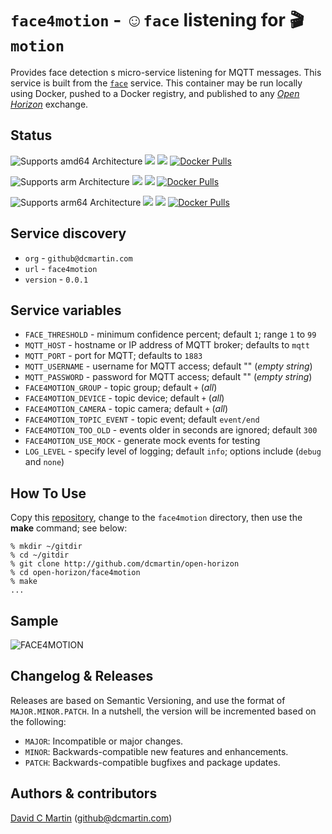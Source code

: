 # `face4motion` - &#9786;`face` listening for &#127916;`motion`

Provides face detection s micro-service listening for MQTT messages.  This service is built from the [`face`](../face/README.md) service.  This container may be run locally using Docker, pushed to a Docker registry, and published to any [_Open Horizon_][open-horizon] exchange.

## Status

![Supports amd64 Architecture][amd64-shield]
[![](https://images.microbadger.com/badges/image/dcmartin/amd64_face4motion.svg)](https://microbadger.com/images/dcmartin/amd64_face4motion "Get your own image badge on microbadger.com")
[![](https://images.microbadger.com/badges/version/dcmartin/amd64_face4motion.svg)](https://microbadger.com/images/dcmartin/amd64_face4motion "Get your own version badge on microbadger.com")
[![Docker Pulls][pulls-amd64]][docker-amd64]

[docker-amd64]: https://hub.docker.com/r/dcmartin/amd64_face4motion
[pulls-amd64]: https://img.shields.io/docker/pulls/dcmartin/amd64_face4motion.svg

![Supports arm Architecture][arm-shield]
[![](https://images.microbadger.com/badges/image/dcmartin/arm_face4motion.svg)](https://microbadger.com/images/dcmartin/arm_face4motion "Get your own image badge on microbadger.com")
[![](https://images.microbadger.com/badges/version/dcmartin/arm_face4motion.svg)](https://microbadger.com/images/dcmartin/arm_face4motion "Get your own version badge on microbadger.com")
[![Docker Pulls][pulls-arm]][docker-arm]

[docker-arm]: https://hub.docker.com/r/dcmartin/arm_face4motion
[pulls-arm]: https://img.shields.io/docker/pulls/dcmartin/arm_face4motion.svg

![Supports arm64 Architecture][arm64-shield]
[![](https://images.microbadger.com/badges/image/dcmartin/arm64_face4motion.svg)](https://microbadger.com/images/dcmartin/arm64_face4motion "Get your own image badge on microbadger.com")
[![](https://images.microbadger.com/badges/version/dcmartin/arm64_face4motion.svg)](https://microbadger.com/images/dcmartin/arm64_face4motion "Get your own version badge on microbadger.com")
[![Docker Pulls][pulls-arm64]][docker-arm64]

[docker-arm64]: https://hub.docker.com/r/dcmartin/arm64_face4motion
[pulls-arm64]: https://img.shields.io/docker/pulls/dcmartin/arm64_face4motion.svg

[arm64-shield]: https://img.shields.io/badge/arm64-yes-green.svg
[amd64-shield]: https://img.shields.io/badge/amd64-yes-green.svg
[arm-shield]: https://img.shields.io/badge/arm-yes-green.svg

## Service discovery
+ `org` - `github@dcmartin.com`
+ `url` - `face4motion`
+ `version` - `0.0.1`

## Service variables 
+ `FACE_THRESHOLD` - minimum confidence percent; default `1`; range `1` to `99`
+ `MQTT_HOST` - hostname or IP address of MQTT broker; defaults to `mqtt`
+ `MQTT_PORT` - port for MQTT; defaults to `1883`
+ `MQTT_USERNAME` - username for MQTT access; default "" (_empty string_)
+ `MQTT_PASSWORD` - password for MQTT access; default "" (_empty string_)
+ `FACE4MOTION_GROUP` - topic group; default `+` (_all_)
+ `FACE4MOTION_DEVICE` - topic device; default `+` (_all_)
+ `FACE4MOTION_CAMERA` - topic camera; default `+` (_all_)
+ `FACE4MOTION_TOPIC_EVENT` - topic event; default `event/end`
+ `FACE4MOTION_TOO_OLD` - events older in seconds are ignored; default `300`
+ `FACE4MOTION_USE_MOCK` - generate mock events for testing
+ `LOG_LEVEL` - specify level of logging; default `info`; options include (`debug` and `none`)

## How To Use

Copy this [repository][repository], change to the `face4motion` directory, then use the **make** command; see below:

```
% mkdir ~/gitdir
% cd ~/gitdir
% git clone http://github.com/dcmartin/open-horizon
% cd open-horizon/face4motion
% make
...

```

## Sample 

![](samples/sample.jpg?raw=true "FACE4MOTION")

## Changelog & Releases

Releases are based on Semantic Versioning, and use the format
of ``MAJOR.MINOR.PATCH``. In a nutshell, the version will be incremented
based on the following:

- ``MAJOR``: Incompatible or major changes.
- ``MINOR``: Backwards-compatible new features and enhancements.
- ``PATCH``: Backwards-compatible bugfixes and package updates.

## Authors & contributors

[David C Martin][dcmartin] (github@dcmartin.com)

[userinput]: ../face4motion/userinput.json
[service-json]: ../face4motion/service.json
[build-json]: ../face4motion/build.json
[dockerfile]: ../face4motion/Dockerfile


[dcmartin]: https://github.com/dcmartin
[issue]: https://github.com/dcmartin/open-horizon/issues
[macos-install]: http://pkg.bluehorizon.network/macos
[open-horizon]: http://github.com/open-horizon/
[repository]: https://github.com/dcmartin/open-horizon
[setup]: ../setup/README.md
